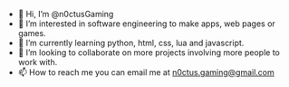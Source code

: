 - 👋 Hi, I’m @n0ctusGaming
- 👀 I’m interested in software engineering to make apps, web pages or games.
- 🌱 I’m currently learning python, html, css, lua and javascript.
- 💞️ I’m looking to collaborate on more projects involving more people to work with.
- 📫 How to reach me you can email me at n0ctus.gaming@gmail.com

<!---
n0ctusGaming/n0ctusGaming is a ✨ special ✨ repository because its `README.md` (this file) appears on your GitHub profile.
You can click the Preview link to take a look at your changes.
--->
